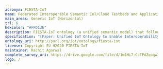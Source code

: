 ```yaml
---
acronym: FIESTA-IoT
name: Federated Interoperable Semantic IoT/Cloud Testbeds and Applications
main_areas: Generic IoT (Horizontal)
trl: 6
hexcolor: "#FFD13E"
description: FIESTA-IoT ontology (a unified semantic model) that follows best practices. FIESTA-IoT Ontology is a merge of concepts from various ontologies such as IoT-lite, M3-lite Taxonomy, SSN, Time and DUL.
specification: "[Paper: Unified IoT Ontology to Enable Interoperability and Federation of Testbeds (Agarwal et al. WF-IoT 2016)](https://ieeexplore.ieee.org/abstract/document/7845470/), [Paper: GDPR-inspired IoT Ontology enabling Semantic Interoperability, Federation of Deployments and Privacy-Preserving Applications](https://arxiv.org/pdf/2012.10314.pdf)"
ontology_uri: http://purl.org/iot/ontology/fiesta-iot
license: Copyright EU H2020 FIESTA-IoT
maintainer: Rachit Agarwal
complete_survey_uri: https://drive.google.com/file/d/1m1Hi7-CcTPdZqoqwITuMrF-cVUQXF3qN/view
logo: /
---
```



